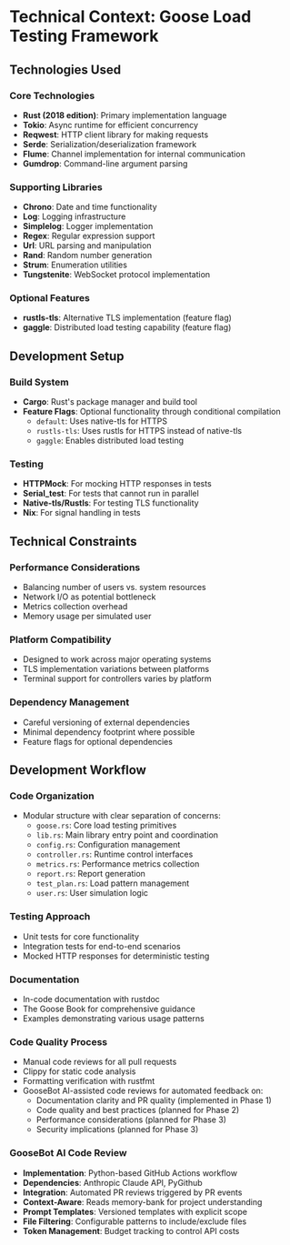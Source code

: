 # Technical Context: Goose Load Testing Framework

## Technologies Used

### Core Technologies
- **Rust (2018 edition)**: Primary implementation language
- **Tokio**: Async runtime for efficient concurrency
- **Reqwest**: HTTP client library for making requests
- **Serde**: Serialization/deserialization framework
- **Flume**: Channel implementation for internal communication
- **Gumdrop**: Command-line argument parsing

### Supporting Libraries
- **Chrono**: Date and time functionality
- **Log**: Logging infrastructure
- **Simplelog**: Logger implementation
- **Regex**: Regular expression support
- **Url**: URL parsing and manipulation
- **Rand**: Random number generation
- **Strum**: Enumeration utilities
- **Tungstenite**: WebSocket protocol implementation

### Optional Features
- **rustls-tls**: Alternative TLS implementation (feature flag)
- **gaggle**: Distributed load testing capability (feature flag)

## Development Setup

### Build System
- **Cargo**: Rust's package manager and build tool
- **Feature Flags**: Optional functionality through conditional compilation
  - `default`: Uses native-tls for HTTPS
  - `rustls-tls`: Uses rustls for HTTPS instead of native-tls
  - `gaggle`: Enables distributed load testing

### Testing
- **HTTPMock**: For mocking HTTP responses in tests
- **Serial_test**: For tests that cannot run in parallel
- **Native-tls/Rustls**: For testing TLS functionality
- **Nix**: For signal handling in tests

## Technical Constraints

### Performance Considerations
- Balancing number of users vs. system resources
- Network I/O as potential bottleneck
- Metrics collection overhead
- Memory usage per simulated user

### Platform Compatibility
- Designed to work across major operating systems
- TLS implementation variations between platforms
- Terminal support for controllers varies by platform

### Dependency Management
- Careful versioning of external dependencies
- Minimal dependency footprint where possible
- Feature flags for optional dependencies

## Development Workflow

### Code Organization
- Modular structure with clear separation of concerns:
  - `goose.rs`: Core load testing primitives
  - `lib.rs`: Main library entry point and coordination
  - `config.rs`: Configuration management
  - `controller.rs`: Runtime control interfaces
  - `metrics.rs`: Performance metrics collection
  - `report.rs`: Report generation
  - `test_plan.rs`: Load pattern management
  - `user.rs`: User simulation logic

### Testing Approach
- Unit tests for core functionality
- Integration tests for end-to-end scenarios
- Mocked HTTP responses for deterministic testing

### Documentation
- In-code documentation with rustdoc
- The Goose Book for comprehensive guidance
- Examples demonstrating various usage patterns

### Code Quality Process
- Manual code reviews for all pull requests
- Clippy for static code analysis
- Formatting verification with rustfmt
- GooseBot AI-assisted code reviews for automated feedback on:
  - Documentation clarity and PR quality (implemented in Phase 1)
  - Code quality and best practices (planned for Phase 2)
  - Performance considerations (planned for Phase 3)
  - Security implications (planned for Phase 3)
  
### GooseBot AI Code Review
- **Implementation**: Python-based GitHub Actions workflow
- **Dependencies**: Anthropic Claude API, PyGithub
- **Integration**: Automated PR reviews triggered by PR events
- **Context-Aware**: Reads memory-bank for project understanding
- **Prompt Templates**: Versioned templates with explicit scope
- **File Filtering**: Configurable patterns to include/exclude files
- **Token Management**: Budget tracking to control API costs
